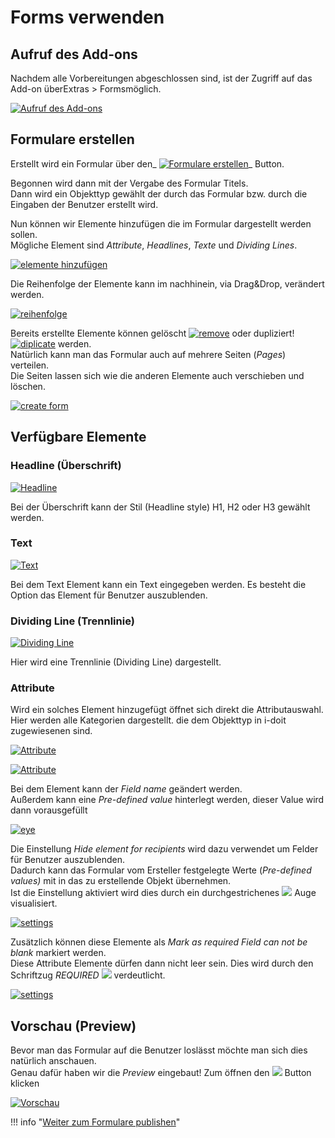 # Forms verwenden

Aufruf des Add-ons
------------------

Nachdem alle Vorbereitungen abgeschlossen sind, ist der Zugriff auf das Add-on überExtras > Formsmöglich.

[![Aufruf des Add-ons](../../assets/images/de/i-doit-pro-add-ons/forms/verwenden/1-fv.png)](../../assets/images/de/i-doit-pro-add-ons/forms/verwenden/1-fv.png)

Formulare erstellen
-------------------

Erstellt wird ein Formular über den_ [![Formulare erstellen](../../assets/images/de/i-doit-pro-add-ons/forms/verwenden/2-fv.png)](../../assets/images/de/i-doit-pro-add-ons/forms/verwenden/2-fv.png)_ Button.

Begonnen wird dann mit der Vergabe des Formular Titels.  
Dann wird ein Objekttyp gewählt der durch das Formular bzw. durch die Eingaben der Benutzer erstellt wird.

Nun können wir Elemente hinzufügen die im Formular dargestellt werden sollen.  
Mögliche Element sind _Attribute_, _Headlines_, _Texte_ und _Dividing Lines_.

[![elemente hinzufügen](../../assets/images/de/i-doit-pro-add-ons/forms/verwenden/3-fv.gif)](../../assets/images/de/i-doit-pro-add-ons/forms/verwenden/3-fv.gif)

Die Reihenfolge der Elemente kann im nachhinein, via Drag&Drop, verändert werden.

[![reihenfolge](../../assets/images/de/i-doit-pro-add-ons/forms/verwenden/4-fv.gif)](../../assets/images/de/i-doit-pro-add-ons/forms/verwenden/4-fv.gif)

Bereits erstellte Elemente können gelöscht [![remove](../../assets/images/de/i-doit-pro-add-ons/forms/verwenden/5-fv.png)](../../assets/images/de/i-doit-pro-add-ons/forms/verwenden/5-fv.png) oder dupliziert! [![diplicate](../../assets/images/de/i-doit-pro-add-ons/forms/verwenden/6-fv.png)](../../assets/images/de/i-doit-pro-add-ons/forms/verwenden/6-fv.png) werden.  
Natürlich kann man das Formular auch auf mehrere Seiten (_Pages_) verteilen.  
Die Seiten lassen sich wie die anderen Elemente auch verschieben und löschen.

[![create form](../../assets/images/de/i-doit-pro-add-ons/forms/verwenden/7-fv.gif)](../../assets/images/de/i-doit-pro-add-ons/forms/verwenden/7-fv.gif)

Verfügbare Elemente
-------------------

### Headline (Überschrift)

[![Headline](../../assets/images/de/i-doit-pro-add-ons/forms/verwenden/8-fv.png)](../../assets/images/de/i-doit-pro-add-ons/forms/verwenden/8-fv.png)

Bei der Überschrift kann der Stil (Headline style) H1, H2 oder H3 gewählt werden.

### Text

[![Text](../../assets/images/de/i-doit-pro-add-ons/forms/verwenden/9-fv.png)](../../assets/images/de/i-doit-pro-add-ons/forms/verwenden/9-fv.png)

Bei dem Text Element kann ein Text eingegeben werden. Es besteht die Option das Element für Benutzer auszublenden.

### Dividing Line (Trennlinie)

[![Dividing Line](../../assets/images/de/i-doit-pro-add-ons/forms/verwenden/10-fv.png)](../../assets/images/de/i-doit-pro-add-ons/forms/verwenden/10-fv.png)

Hier wird eine Trennlinie (Dividing Line) dargestellt.

### Attribute

Wird ein solches Element hinzugefügt öffnet sich direkt die Attributauswahl.  
Hier werden alle Kategorien dargestellt. die dem Objekttyp in i-doit zugewiesenen sind.

[![Attribute](../../assets/images/de/i-doit-pro-add-ons/forms/verwenden/11-fv.png)](../../assets/images/de/i-doit-pro-add-ons/forms/verwenden/11-fv.png)

[![Attribute](../../assets/images/de/i-doit-pro-add-ons/forms/verwenden/12-fv.png)](../../assets/images/de/i-doit-pro-add-ons/forms/verwenden/12-fv.png)

Bei dem Element kann der _Field name_ geändert werden.  
Außerdem kann eine _Pre-defined value_ hinterlegt werden, dieser Value wird dann vorausgefüllt

[![eye](../../assets/images/de/i-doit-pro-add-ons/forms/verwenden/13-fv.png)](../../assets/images/de/i-doit-pro-add-ons/forms/verwenden/13-fv.png)

Die Einstellung _Hide element for recipients_ wird dazu verwendet um Felder für Benutzer auszublenden.  
Dadurch kann das Formular vom Ersteller festgelegte Werte (_Pre-defined values)_ mit in das zu erstellende Objekt übernehmen.  
Ist die Einstellung aktiviert wird dies durch ein durchgestrichenes [![](../../assets/images/de/i-doit-pro-add-ons/forms/verwenden/14-fv.png)](../../assets/images/de/i-doit-pro-add-ons/forms/verwenden/14-fv.png) Auge visualisiert.

[![settings](../../assets/images/de/i-doit-pro-add-ons/forms/verwenden/15-fv.png)](../../assets/images/de/i-doit-pro-add-ons/forms/verwenden/15-fv.png)

Zusätzlich können diese Elemente als _Mark as required Field can not be blank_ markiert werden.  
Diese Attribute Elemente dürfen dann nicht leer sein. Dies wird durch den Schriftzug _REQUIRED_ [![](../../assets/images/de/i-doit-pro-add-ons/forms/verwenden/16-fv.png)](../../assets/images/de/i-doit-pro-add-ons/forms/verwenden/16-fv.png) verdeutlicht.

[![settings](../../assets/images/de/i-doit-pro-add-ons/forms/verwenden/17-fv.png)](../../assets/images/de/i-doit-pro-add-ons/forms/verwenden/17-fv.png)

Vorschau (Preview)
------------------

Bevor man das Formular auf die Benutzer loslässt möchte man sich dies natürlich anschauen.  
Genau dafür haben wir die _Preview_ eingebaut! Zum öffnen den [![](../../assets/images/de/i-doit-pro-add-ons/forms/verwenden/18-fv.png)](../../assets/images/de/i-doit-pro-add-ons/forms/verwenden/18-fv.png) Button klicken

[![Vorschau](../../assets/images/de/i-doit-pro-add-ons/forms/verwenden/19-fv.gif)](../../assets/images/de/i-doit-pro-add-ons/forms/verwenden/19-fv.gif)

  

!!! info "[Weiter zum Formulare publishen](./formulare-publishen.md)"